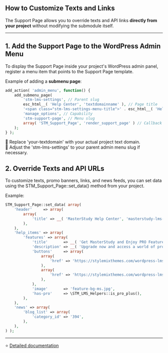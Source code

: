 ## How to Customize Texts and Links

The Support Page allows you to override texts and API links **directly from your project** without modifying the submodule itself.

---

## 1. Add the Support Page to the WordPress Admin Menu

To display the Support Page inside your project's WordPress admin panel, register a menu item that points to the Support Page template.

Example of adding a **submenu page**:

```php
add_action( 'admin_menu', function() {
	add_submenu_page(
		'stm-lms-settings', // Parent slug
		esc_html__( 'Help Center', 'textdomainname' ), // Page title
		'<span class="stm-lms-settings-menu-title">' . esc_html__( 'Help Center', 'textdomainname' ) . '</span>', // Menu title
		'manage_options', // Capability
		'stm-support-page', // Menu slug
		array( 'STM_Support_Page', 'render_support_page' ) // Callback function
	);
} );
```

🔹 Replace 'your-textdomain' with your actual project text domain.  
🔹 Adjust the 'stm-lms-settings' to your parent admin menu slug if necessary.

## 2. Override Texts and API URLs
To customize texts, promo banners, links, and news feeds, you can set data using the STM_Support_Page::set_data() method from your project.

Example:
```php
STM_Support_Page::set_data( array(
	'header'     => array(
		array(
			'title' => __( 'MasterStudy Help Center', 'masterstudy-lms-learning-management-system' ),
		),
	),
	'help_items' => array(
		'features' => array(
			'title'       => __( 'Get MasterStudy and Enjoy PRO Features', 'masterstudy-lms-learning-management-system' ),
			'description' => __( 'Upgrade now and access a world of pro features, advanced addons, and limitless possibilities for your journey. Turbocharge your courses and make your e-learning platform truly outstanding!', 'masterstudy-lms-learning-management-system' ),
			'buttons'     => array(
				array(
					'href' => 'https://stylemixthemes.com/wordpress-lms-plugin/pricing/',
				),
				array(
					'href' => 'https://stylemixthemes.com/wordpress-lms-plugin/',
				),
			),
			'image'       => 'feature-bg-ms.jpg',
			'has-pro'     => \STM_LMS_Helpers::is_pro_plus(),
		),
	),
	'news' => array(
		'blog_list' => array(
			'category_id' => '394',
		),
	),
) );
```

---

⭐ [Detailed documentation](https://stylemixthemes.atlassian.net/wiki/spaces/STAN/pages/2014511108/Help+Support)
